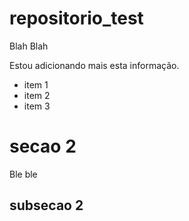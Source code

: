 # repositorio_test
Blah Blah

Estou adicionando mais esta informação.

- item 1
- item 2
- item 3

# secao 2

Ble ble

## subsecao 2
